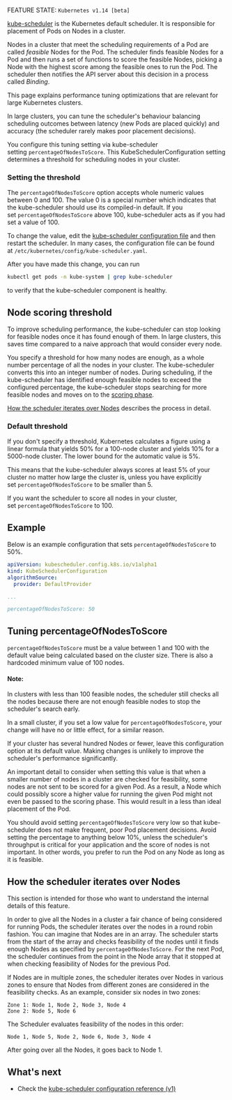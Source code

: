 FEATURE STATE: `Kubernetes v1.14 [beta]`

[kube-scheduler](https://kubernetes.io/docs/concepts/scheduling-eviction/kube-scheduler/#kube-scheduler) is the Kubernetes default scheduler. It is responsible for placement of Pods on Nodes in a cluster.

Nodes in a cluster that meet the scheduling requirements of a Pod are called _feasible_ Nodes for the Pod. The scheduler finds feasible Nodes for a Pod and then runs a set of functions to score the feasible Nodes, picking a Node with the highest score among the feasible ones to run the Pod. The scheduler then notifies the API server about this decision in a process called _Binding_.

This page explains performance tuning optimizations that are relevant for large Kubernetes clusters.

In large clusters, you can tune the scheduler's behaviour balancing scheduling outcomes between latency (new Pods are placed quickly) and accuracy (the scheduler rarely makes poor placement decisions).

You configure this tuning setting via kube-scheduler setting `percentageOfNodesToScore`. This KubeSchedulerConfiguration setting determines a threshold for scheduling nodes in your cluster.

### Setting the threshold[](https://kubernetes.io/docs/concepts/scheduling-eviction/scheduler-perf-tuning/#setting-the-threshold)

The `percentageOfNodesToScore` option accepts whole numeric values between 0 and 100. The value 0 is a special number which indicates that the kube-scheduler should use its compiled-in default. If you set `percentageOfNodesToScore` above 100, kube-scheduler acts as if you had set a value of 100.

To change the value, edit the [kube-scheduler configuration file](https://kubernetes.io/docs/reference/config-api/kube-scheduler-config.v1/) and then restart the scheduler. In many cases, the configuration file can be found at `/etc/kubernetes/config/kube-scheduler.yaml`.

After you have made this change, you can run

```bash
kubectl get pods -n kube-system | grep kube-scheduler
```

to verify that the kube-scheduler component is healthy.

## Node scoring threshold[](https://kubernetes.io/docs/concepts/scheduling-eviction/scheduler-perf-tuning/#percentage-of-nodes-to-score)

To improve scheduling performance, the kube-scheduler can stop looking for feasible nodes once it has found enough of them. In large clusters, this saves time compared to a naive approach that would consider every node.

You specify a threshold for how many nodes are enough, as a whole number percentage of all the nodes in your cluster. The kube-scheduler converts this into an integer number of nodes. During scheduling, if the kube-scheduler has identified enough feasible nodes to exceed the configured percentage, the kube-scheduler stops searching for more feasible nodes and moves on to the [scoring phase](https://kubernetes.io/docs/concepts/scheduling-eviction/kube-scheduler/#kube-scheduler-implementation).

[How the scheduler iterates over Nodes](https://kubernetes.io/docs/concepts/scheduling-eviction/scheduler-perf-tuning/#how-the-scheduler-iterates-over-nodes) describes the process in detail.

### Default threshold[](https://kubernetes.io/docs/concepts/scheduling-eviction/scheduler-perf-tuning/#default-threshold)

If you don't specify a threshold, Kubernetes calculates a figure using a linear formula that yields 50% for a 100-node cluster and yields 10% for a 5000-node cluster. The lower bound for the automatic value is 5%.

This means that the kube-scheduler always scores at least 5% of your cluster no matter how large the cluster is, unless you have explicitly set `percentageOfNodesToScore` to be smaller than 5.

If you want the scheduler to score all nodes in your cluster, set `percentageOfNodesToScore` to 100.

## Example[](https://kubernetes.io/docs/concepts/scheduling-eviction/scheduler-perf-tuning/#example)

Below is an example configuration that sets `percentageOfNodesToScore` to 50%.

```yaml
apiVersion: kubescheduler.config.k8s.io/v1alpha1
kind: KubeSchedulerConfiguration
algorithmSource:
  provider: DefaultProvider

...

percentageOfNodesToScore: 50
```

## Tuning percentageOfNodesToScore[](https://kubernetes.io/docs/concepts/scheduling-eviction/scheduler-perf-tuning/#tuning-percentageofnodestoscore)

`percentageOfNodesToScore` must be a value between 1 and 100 with the default value being calculated based on the cluster size. There is also a hardcoded minimum value of 100 nodes.

#### Note:

In clusters with less than 100 feasible nodes, the scheduler still checks all the nodes because there are not enough feasible nodes to stop the scheduler's search early.

In a small cluster, if you set a low value for `percentageOfNodesToScore`, your change will have no or little effect, for a similar reason.

If your cluster has several hundred Nodes or fewer, leave this configuration option at its default value. Making changes is unlikely to improve the scheduler's performance significantly.

An important detail to consider when setting this value is that when a smaller number of nodes in a cluster are checked for feasibility, some nodes are not sent to be scored for a given Pod. As a result, a Node which could possibly score a higher value for running the given Pod might not even be passed to the scoring phase. This would result in a less than ideal placement of the Pod.

You should avoid setting `percentageOfNodesToScore` very low so that kube-scheduler does not make frequent, poor Pod placement decisions. Avoid setting the percentage to anything below 10%, unless the scheduler's throughput is critical for your application and the score of nodes is not important. In other words, you prefer to run the Pod on any Node as long as it is feasible.

## How the scheduler iterates over Nodes[](https://kubernetes.io/docs/concepts/scheduling-eviction/scheduler-perf-tuning/#how-the-scheduler-iterates-over-nodes)

This section is intended for those who want to understand the internal details of this feature.

In order to give all the Nodes in a cluster a fair chance of being considered for running Pods, the scheduler iterates over the nodes in a round robin fashion. You can imagine that Nodes are in an array. The scheduler starts from the start of the array and checks feasibility of the nodes until it finds enough Nodes as specified by `percentageOfNodesToScore`. For the next Pod, the scheduler continues from the point in the Node array that it stopped at when checking feasibility of Nodes for the previous Pod.

If Nodes are in multiple zones, the scheduler iterates over Nodes in various zones to ensure that Nodes from different zones are considered in the feasibility checks. As an example, consider six nodes in two zones:

```
Zone 1: Node 1, Node 2, Node 3, Node 4
Zone 2: Node 5, Node 6
```

The Scheduler evaluates feasibility of the nodes in this order:

```
Node 1, Node 5, Node 2, Node 6, Node 3, Node 4
```

After going over all the Nodes, it goes back to Node 1.

## What's next[](https://kubernetes.io/docs/concepts/scheduling-eviction/scheduler-perf-tuning/#what-s-next)

- Check the [kube-scheduler configuration reference (v1)](https://kubernetes.io/docs/reference/config-api/kube-scheduler-config.v1/)